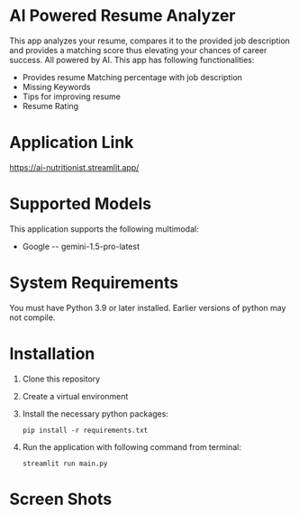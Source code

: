 # AI Powered Resume Analyzer
This app analyzes your resume, compares it to the provided job description and provides a matching score thus elevating your chances of career success. All powered by AI. This app has following functionalities:

  - Provides resume Matching percentage with job description
  - Missing Keywords
  - Tips for improving resume
  - Resume Rating

# Application Link
https://ai-nutritionist.streamlit.app/

# Supported Models
This application supports the following multimodal:
  - Google -- gemini-1.5-pro-latest
    
# System Requirements
You must have Python 3.9 or later installed. Earlier versions of python may not compile.

# Installation
1.  Clone this repository
2. Create a virtual environment
3. Install the necessary python packages:

   `pip install -r requirements.txt`
5. Run the application with following command from terminal:

   `streamlit run main.py`

# Screen Shots

